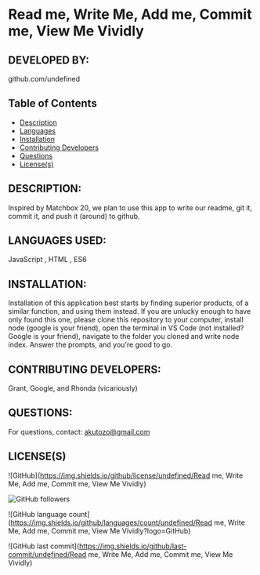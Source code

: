 # Read me, Write Me, Add me, Commit me, View Me Vividly
  ## DEVELOPED BY: 
github.com/undefined
  ## Table of Contents
  * [Description](#description:)
  * [Languages](#languages-used:)
  * [Installation](#installation:)
  * [Contributing Developers](#contributing-developers:)
  * [Questions](#questions:)
  * [License(s)](#license(s):)
  
  ## DESCRIPTION:
Inspired by Matchbox 20, we plan to use this app to write our readme, git it, commit it, and push it (around) to github.
  ## LANGUAGES USED:
 JavaScript , HTML , ES6 
  ## INSTALLATION:
Installation of this application best starts by finding superior products, of a similar function, and using them instead. If you are unlucky enough to have only found this one, please clone this repository to your computer, install node (google is your friend), open the terminal in VS Code (not installed? Google is your friend), navigate to the folder you cloned and write node index. Answer the prompts, and you're good to go.
  ## CONTRIBUTING DEVELOPERS:
Grant, Google, and Rhonda (vicariously)
  ## QUESTIONS:
For questions, contact: akutozo@gmail.com
  ## LICENSE(S)

  
![GitHub](https://img.shields.io/github/license/undefined/Read me, Write Me, Add me, Commit me, View Me Vividly)
  
![GitHub followers](https://img.shields.io/github/followers/undefined?label=GitHub%20Followers&logo=Github&?style=social)
  
![GitHub language count](https://img.shields.io/github/languages/count/undefined/Read me, Write Me, Add me, Commit me, View Me Vividly?logo=GitHub)
  
![GitHub last commit](https://img.shields.io/github/last-commit/undefined/Read me, Write Me, Add me, Commit me, View Me Vividly)
  